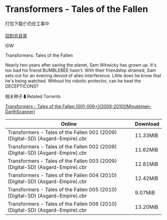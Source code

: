 # Transformers - Tales of the Fallen

打包下载📦仍在工事中

[回到总目录](/Catalogs.md)

IDW

Transformers: Tales of the Fallen

Nearly two years after saving the planet, Sam Witwicky has grown up. It's too bad his friend BUMBLEBEE hasn't. With their friendship strained, Sam sets out for an evening devoid of alien interference. Little does he know that he's being watched. Without his robotic protector, can he beat the DECEPTICONS?





相关种子⬇Related Torrents

[Transformers - Tales of the Fallen (001-006+)(2009-2010)(Minutemen-DarthScanner)](https://github.com/alicewish/markdown/blob/master/torrent/Transformers---Tales-of-the-Fallen--001-006---2009-2010--Minutemen-DarthScanner.md)

Online | Download
--- | ---
Transformers - Tales of the Fallen 001 (2009) (Digital-SD) (Asgard-Empire).cbr | 11.33MiB
Transformers - Tales of the Fallen 002 (2009) (Digital-SD) (Asgard-Empire).cbr | 11.62MiB
Transformers - Tales of the Fallen 003 (2009) (Digital-SD) (Asgard-Empire).cbr | 12.81MiB
Transformers - Tales of the Fallen 004 (2010) (Digital-SD) (Asgard-Empire).cbr | 12.42MiB
Transformers - Tales of the Fallen 005 (2010) (Digital-SD) (Asgard-Empire).cbr | 9.07MiB
Transformers - Tales of the Fallen 006 (2010) (Digital-SD) (Asgard-Empire).cbr | 13.20MiB